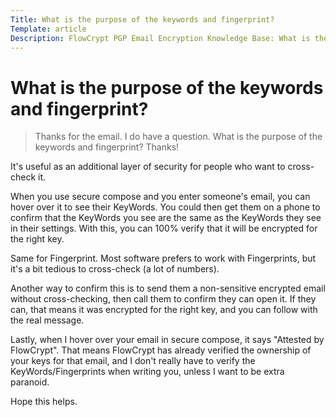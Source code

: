 ```yaml
---
Title: What is the purpose of the keywords and fingerprint?
Template: article
Description: FlowCrypt PGP Email Encryption Knowledge Base: What is the purpose of the keywords and fingerprint?
---
```


# What is the purpose of the keywords and fingerprint?


> Thanks for the email.  I do have a question.  What is the purpose of the keywords and fingerprint?  Thanks!

It's useful as an additional layer of security for people who want to cross-check it.

When you use secure compose and you enter someone's email, you can hover over it to see their KeyWords. You could then get them on a phone to confirm that the KeyWords you see are the same as the KeyWords they see in their settings. With this, you can 100% verify that it will be encrypted for the right key.

Same for Fingerprint. Most software prefers to work with Fingerprints, but it's a bit tedious to cross-check (a lot of numbers).

Another way to confirm this is to send them a non-sensitive encrypted email without cross-checking, then call them to confirm they can open it. If they can, that means it was encrypted for the right key, and you can follow with the real message.

Lastly, when I hover over your email in secure compose, it says "Attested by FlowCrypt". That means FlowCrypt has already verified the ownership of your keys for that email, and I don't really have to verify the KeyWords/Fingerprints when writing you, unless I want to be extra paranoid.

Hope this helps.